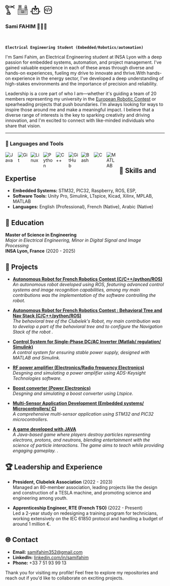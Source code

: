 <img align="left" alt="" width="30px" style="padding-right:10px;" src="" />
<img align="left" alt="automation icon" width="30px" style="padding-right:10px;" src="https://raw.githubusercontent.com/SamiFAHIM/SamiFAHIM/6cca56cf9f19c2ae45c67d20dd39c21cf0ca2f96/icons/automation-svgrepo-com.svg" />
<img align="left" alt="protoboard icon" width="30px" style="padding-right:10px;" src="https://raw.githubusercontent.com/SamiFAHIM/SamiFAHIM/6cca56cf9f19c2ae45c67d20dd39c21cf0ca2f96/icons/protoboard-svgrepo-com.svg" />
<img align="left" alt="robot icon" width="30px" style="padding-right:10px;" src="https://raw.githubusercontent.com/SamiFAHIM/SamiFAHIM/6cca56cf9f19c2ae45c67d20dd39c21cf0ca2f96/icons/robot-svgrepo-com.svg" />
<img align="left" alt="Coding Icon" width="30px" style="padding-right:10px;" src="https://raw.githubusercontent.com/SamiFAHIM/SamiFAHIM/f5eea121886ae936a976240579105e0b31a129a7/icons/coding-svgrepo-com.svg" />
<br>
<br>

### Sami FAHIM 🙋🏼‍♂️

<br>

**`Electrical Engineering Student (Embedded/Robotics/automation)`**

I'm Sami Fahim, an Electrical Engineering student at INSA Lyon with a deep passion for embedded systems, automation, and project management. I've gained valuable experience in each of these areas through diverse and hands-on experiences, fueling my drive to innovate and thrive.With hands-on experience in the energy sector, I've developed a deep understanding of high-stakes environments and the importance of precision and reliability.

Leadership is a core part of who I am—whether it's guiding a team of 20 members representing my university in the [European Robotic Contest](https://www.eurobot.org/) or spearheading projects that push boundaries. I'm always looking for ways to inspire those around me and make a meaningful impact. I believe that a diverse range of interests is the key to sparking creativity and driving innovation, and I'm excited to connect with like-minded individuals who share that vision.

---

### 🧰 Languages and Tools

<img align="left" alt="Java" width="30px" style="padding-right:10px;" src="https://cdn.jsdelivr.net/gh/devicons/devicon/icons/java/java-original.svg"/>
<img align="left" alt="Git" width="30px" style="padding-right:10px;" src="https://cdn.jsdelivr.net/gh/devicons/devicon/icons/git/git-original.svg" />
<img align="left" alt="Linux" width="30px" style="padding-right:10px;" src="https://cdn.jsdelivr.net/gh/devicons/devicon/icons/linux/linux-original.svg" />
<img align="left" alt="Python" width="30px" style="padding-right:10px;" src="https://cdn.jsdelivr.net/gh/devicons/devicon/icons/python/python-plain.svg" />
<img align="left" alt="C++" width="30px" style="padding-right:10px;" src="https://cdn.jsdelivr.net/gh/devicons/devicon/icons/cplusplus/cplusplus-line.svg" />
<img align="left" alt="GitHub" width="30px" style="padding-right:10px;" src="https://cdn.jsdelivr.net/gh/devicons/devicon/icons/github/github-original.svg" />
<img align="left" alt="Bash" width="30px" style="padding-right:10px;" src="https://cdn.jsdelivr.net/gh/devicons/devicon/icons/bash/bash-original.svg" />
<img align="left" alt="C" width="30px" style="padding-right:10px;" src="https://cdn.jsdelivr.net/gh/devicons/devicon/icons/c/c-original.svg" />
<img align="left" alt="MATLAB" width="30px" style="padding-right:10px;" src="https://cdn.jsdelivr.net/gh/devicons/devicon/icons/matlab/matlab-original.svg" />


<br />

###

## 🔧 Skills and Expertise

- **Embedded Systems:** STM32, PIC32, Raspberry, ROS, ESP, 
- **Software Tools:** Unity Pro, Simulink, LTspice, Kicad, Xilinx, MPLAB, MATLAB
- **Languages:** English (Professional), French (Native), Arabic (Native)

## 📘 Education

**Master of Science in Engineering**  
*Major in Electrical Engineering, Minor in Digital Signal and Image Processing*  
**INSA Lyon, France** (2020 - 2025)

## 📂 Projects


- **[Autonomous Robot for French Robotics Contest (C/C++/python/ROS)](https://github.com/SamiFAHIM/Robot-controlling-project)**  
  *An autonomous robot developed using ROS, featuring advanced control systems and image recognition capabilities, among my main contributions was the implementation of the software controlling the robot.*
- **[Autonomous Robot for French Robotics Contest : Behavioral Tree and Nav Stack (C/C++/python/ROS)](https://github.com/SamiFAHIM/Robot-controlling-project)**  
  *The behavioral tree of the Clubelek's Robot, my main contribution was to develop a part of the behavioral tree and to configure the Navigation Stack of the robot .*

- **[Control System for Single-Phase DC/AC Inverter (Matlab/ regulation/ Simulink)](#)**  
  *A control system for ensuring stable power supply, designed with MATLAB and Simulink.*
  
- **[RF power amplifier (Electronics/Radio frequency Electronics)](https://github.com/SamiFAHIM/ADS_project_amplifier_design)**  
  *Desgning and simulating a power amplifier using ADS-Keysight Technologies software.*

- **[Boost converter (Power Electronics)](https://github.com/SamiFAHIM/Boost-converter-design)**  
  *Desgning and simulating a boost converter using Ltspice.*
  
- **[Multi-Sensor Application Development (Embedded systems/ Microcontrollers/ C)](#)**  
  *A comprehensive multi-sensor application using STM32 and PIC32 microcontrollers.*
  
- **[A game developed with JAVA](https://github.com/Iman974/Algo_Proj2A)**  
  *A Java-based game where players destroy particles representing electrons, protons, and neutrons, blending entertainment with the science of particle interactions. The game aims to teach while providing engaging gameplay. .*

## 🏆 Leadership and Experience

- **President, Clubelek Association** (2022 - 2023)  
  Managed an 80-member association, leading projects like the design and construction of a TESLA machine, and promoting science and engineering among youth.

- **Apprenticeship Engineer, RTE (French TSO)** (2022 - Present)  
  Led a 2-year study on redesigning a training program for technicians, working extensively on the IEC 61850 protocol and handling a budget of around 1 million €.

## 🌐 Contact

- **Email:** [samifahim352@gmail.com](mailto:samifahim352@gmail.com)
- **LinkedIn:** [linkedin.com/in/samifahim](https://www.linkedin.com/in/samifahim)
- **Phone:** +33 7 51 93 99 13

Thank you for visiting my profile! Feel free to explore my repositories and reach out if you'd like to collaborate on exciting projects.

